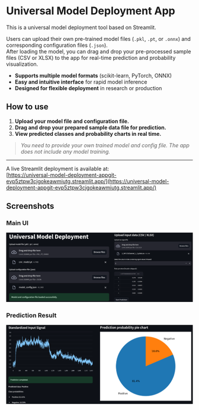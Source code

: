 # Universal Model Deployment App

This is a universal model deployment tool based on Streamlit.

Users can upload their own pre-trained model files (`.pkl`, `.pt`, or `.onnx`) and corresponding configuration files (`.json`).  
After loading the model, you can drag and drop your pre-processed sample files (CSV or XLSX) to the app for real-time prediction and probability visualization.

- **Supports multiple model formats** (scikit-learn, PyTorch, ONNX)
- **Easy and intuitive interface** for rapid model inference
- **Designed for flexible deployment** in research or production

## How to use

1. **Upload your model file and configuration file.**
2. **Drag and drop your prepared sample data file for prediction.**
3. **View predicted classes and probability charts in real time.**

> *You need to provide your own trained model and config file. The app does not include any model training.*

---
A live Streamlit deployment is available at:  
[https://universal-model-deployment-appgit-evp5ztpw3cjgokeawmiutg.streamlit.app/](https://universal-model-deployment-appgit-evp5ztpw3cjgokeawmiutg.streamlit.app/)

## Screenshots

### Main UI

![Main UI](UI.png)

### Prediction Result

![Prediction Result](UI2.png)
